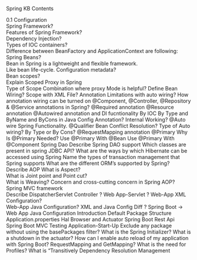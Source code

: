 
  
Spring KB Contents

0.1 Configuration  
Spring Framework?   
	Features of Spring Framework?  
	Dependency Injection?  
	Types of IOC containers?  
	Difference between BeanFactory and ApplicationContext are following:  
Spring Beans?  
	Bean in Spring is a lightweight and flexible framework.  
	Like bean life-cycle. 
	Configuration metadata?  
	Bean scopes?  
	Explain Scoped Proxy in Spring  
	Type of Scope Combination where proxy Mode is helpful? 
	Define Bean Wiring? 
	Scope with XML File?
Annotation
Limitations with auto wiring? 
How annotation wiring can be turned on 
@Component, @Controller, @Repository & @Service annotations in Spring? 
@Required annotation 
@Resource annotation
@Autowired annotation and DI fucntionality By IOC 
   By Type and ByName and ByCons in Java Config Annotation? 
   Internal Working?
   @Auto wire Spring Functionality.
   @Qualifier 
   Bean Conflict Resolution? 
   Type of Auto wiring? 
   By Type or By Cons? 
@RequestMapping annotation
@Primary 
    Why Is @Primary Needed? 
    Use @Primary With @Bean 
    Use @Primary With @Component 
Spring Dao 
	Describe Spring DAO support 
	Which classes are present in spring JDBC API? 
	What are the ways by which Hibernate can be accessed using Spring 
	Name the types of transaction management that Spring supports 
	What are the different ORM’s supported by Spring? 
Describe AOP 
	What is Aspect?  
	What is Joint point and Point cut?  
	What is Weaving? 
	Concern and cross-cutting concern in Spring AOP? 
Spring MVC framework  
	Describe DispatcherServlet
	Controller ? 
	Web App-Servlet ? 
	Web-App XML Configuration?  
	Web-App Java Configuration? 
	XML and Java Config Diff ? 
Spring Boot -> Web App Java Configuration 
	Introduction
	Default Package Structure 
	Application.properties 
	Hal Browser and Actuator 
	Spring Boot Rest Api 
	Spring Boot MVC 
	Testing 
	Application-Start-Up 
	Exclude any package without using the basePackages filter? 
	What is the Spring Initializer? 
	What is a shutdown in the actuator? 
	How can I enable auto reload of my application with Spring Boot? 
	RequestMapping and GetMapping? 
	What is the need for Profiles? 
	What is “Transitively Dependency Resolution Management


